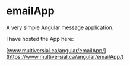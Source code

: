 # emailApp
A very simple Angular message application.

I have hosted the App here:

  [www.multiversial.ca/angular/emailApp/](https://www.multiversial.ca/angular/emailApp/)
